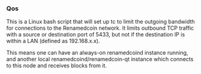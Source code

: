 ### Qos ###

This is a Linux bash script that will set up tc to limit the outgoing bandwidth for connections to the Renamedcoin network. It limits outbound TCP traffic with a source or destination port of 5433, but not if the destination IP is within a LAN (defined as 192.168.x.x).

This means one can have an always-on renamedcoind instance running, and another local renamedcoind/renamedcoin-qt instance which connects to this node and receives blocks from it.
